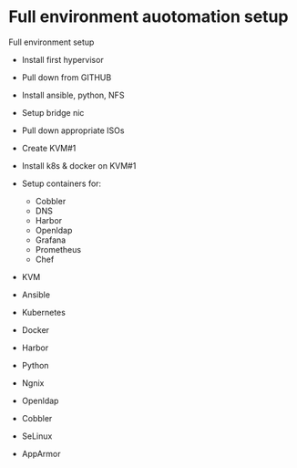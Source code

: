 # Full environment auotomation setup

Full environment setup

* Install first hypervisor
* Pull down from GITHUB
* Install ansible, python, NFS
* Setup bridge nic
* Pull down appropriate ISOs 
* Create KVM#1
* Install k8s & docker on KVM#1
* Setup containers for:
  * Cobbler
  * DNS
  * Harbor
  * Openldap
  * Grafana
  * Prometheus
  * Chef

* KVM
* Ansible
* Kubernetes
* Docker
* Harbor
* Python
* Ngnix
* Openldap
* Cobbler
* SeLinux
* AppArmor
